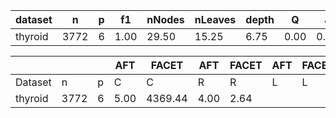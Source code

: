 | dataset | n | p | f1 | nNodes | nLeaves | depth | Q | J |
|---------|---|---|----|--------|---------|-------|---|---|
| thyroid | 3772 | 6 | 1.00 | 29.50 | 15.25 | 6.75 | 0.00 | 0.82 |


|            |       |     | AFT    | FACET  | AFT   | FACET | AFT   | FACET | AFT   | FACET  |
| ---------- | ----- | --- | ------ | ------ | ----- | ----- | ----- | ----- | ----- | ------ |
| Dataset    | n     | p   | C      | C      | R     | R     | L     | L     | D     | D      |
| thyroid | 3772 | 6 | 5.00 | 4369.44 | 4.00 | 2.64 |
